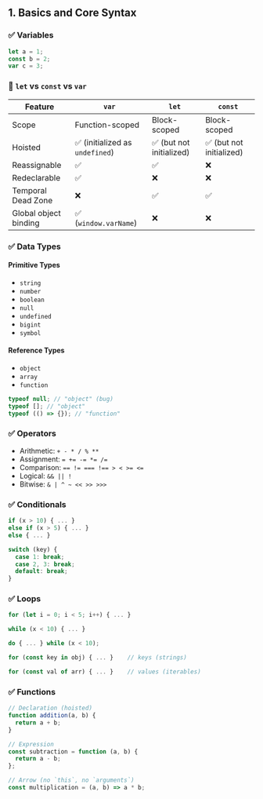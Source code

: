 ## 1. Basics and Core Syntax

### ✅ Variables

```js
let a = 1;
const b = 2;
var c = 3;
```

### 🧠 `let` vs `const` vs `var`

| Feature               | `var`                           | `let`                    | `const`                  |
| --------------------- | ------------------------------- | ------------------------ | ------------------------ |
| Scope                 | Function-scoped                 | Block-scoped             | Block-scoped             |
| Hoisted               | ✅ (initialized as `undefined`) | ✅ (but not initialized) | ✅ (but not initialized) |
| Reassignable          | ✅                              | ✅                       | ❌                       |
| Redeclarable          | ✅                              | ❌                       | ❌                       |
| Temporal Dead Zone    | ❌                              | ✅                       | ✅                       |
| Global object binding | ✅ (`window.varName`)           | ❌                       | ❌                       |

### ✅ Data Types

#### Primitive Types

- `string`
- `number`
- `boolean`
- `null`
- `undefined`
- `bigint`
- `symbol`

#### Reference Types

- `object`
- `array`
- `function`

```js
typeof null; // "object" (bug)
typeof []; // "object"
typeof (() => {}); // "function"
```

### ✅ Operators

- Arithmetic: `+ - * / % **`
- Assignment: `= += -= *= /=`
- Comparison: `== != === !== > < >= <=`
- Logical: `&& || !`
- Bitwise: `& | ^ ~ << >> >>>`

### ✅ Conditionals

```js
if (x > 10) { ... }
else if (x > 5) { ... }
else { ... }

switch (key) {
  case 1: break;
  case 2, 3: break;
  default: break;
}
```

### ✅ Loops

```js
for (let i = 0; i < 5; i++) { ... }

while (x < 10) { ... }

do { ... } while (x < 10);

for (const key in obj) { ... }    // keys (strings)

for (const val of arr) { ... }    // values (iterables)
```

### ✅ Functions

```js
// Declaration (hoisted)
function addition(a, b) {
  return a + b;
}

// Expression
const subtraction = function (a, b) {
  return a - b;
};

// Arrow (no `this`, no `arguments`)
const multiplication = (a, b) => a * b;
```
